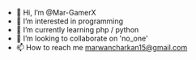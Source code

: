 - 👋 Hi, I’m @Mar-GamerX
- 👀 I’m interested in programming
- 🌱 I’m currently learning php / python
- 💞️ I’m looking to collaborate on 'no_one'
- 📫 How to reach me marwancharkan15@gmail.com

<!---
Mar-GamerX/Mar-GamerX is a ✨ special ✨ repository because its `README.md` (this file) appears on your GitHub profile.
You can click the Preview link to take a look at your changes.
--->
